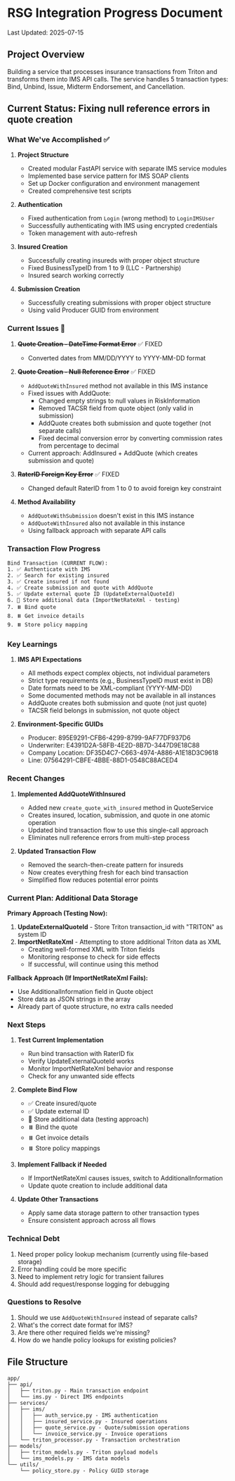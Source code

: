 # RSG Integration Progress Document
Last Updated: 2025-07-15

## Project Overview
Building a service that processes insurance transactions from Triton and transforms them into IMS API calls. The service handles 5 transaction types: Bind, Unbind, Issue, Midterm Endorsement, and Cancellation.

## Current Status: Fixing null reference errors in quote creation

### What We've Accomplished ✅

1. **Project Structure**
   - Created modular FastAPI service with separate IMS service modules
   - Implemented base service pattern for IMS SOAP clients
   - Set up Docker configuration and environment management
   - Created comprehensive test scripts

2. **Authentication**
   - Fixed authentication from `Login` (wrong method) to `LoginIMSUser`
   - Successfully authenticating with IMS using encrypted credentials
   - Token management with auto-refresh

3. **Insured Creation**
   - Successfully creating insureds with proper object structure
   - Fixed BusinessTypeID from 1 to 9 (LLC - Partnership)
   - Insured search working correctly

4. **Submission Creation**
   - Successfully creating submissions with proper object structure
   - Using valid Producer GUID from environment

### Current Issues 🔧

1. ~~**Quote Creation - DateTime Format Error**~~ ✅ FIXED
   - Converted dates from MM/DD/YYYY to YYYY-MM-DD format

2. ~~**Quote Creation - Null Reference Error**~~ ✅ FIXED
   - `AddQuoteWithInsured` method not available in this IMS instance
   - Fixed issues with AddQuote:
     - Changed empty strings to null values in RiskInformation
     - Removed TACSR field from quote object (only valid in submission)
     - AddQuote creates both submission and quote together (not separate calls)
     - Fixed decimal conversion error by converting commission rates from percentage to decimal
   - Current approach: AddInsured + AddQuote (which creates submission and quote)

3. ~~**RaterID Foreign Key Error**~~ ✅ FIXED
   - Changed default RaterID from 1 to 0 to avoid foreign key constraint

4. **Method Availability**
   - `AddQuoteWithSubmission` doesn't exist in this IMS instance
   - `AddQuoteWithInsured` also not available in this instance
   - Using fallback approach with separate API calls

### Transaction Flow Progress

```
Bind Transaction (CURRENT FLOW):
1. ✅ Authenticate with IMS
2. ✅ Search for existing insured 
3. ✅ Create insured if not found
4. ✅ Create submission and quote with AddQuote
5. ✅ Update external quote ID (UpdateExternalQuoteId)
6. 🔄 Store additional data (ImportNetRateXml - testing)
7. ⏸️ Bind quote
8. ⏸️ Get invoice details
9. ⏸️ Store policy mapping
```

### Key Learnings

1. **IMS API Expectations**
   - All methods expect complex objects, not individual parameters
   - Strict type requirements (e.g., BusinessTypeID must exist in DB)
   - Date formats need to be XML-compliant (YYYY-MM-DD)
   - Some documented methods may not be available in all instances
   - AddQuote creates both submission and quote (not just quote)
   - TACSR field belongs in submission, not quote object

2. **Environment-Specific GUIDs**
   - Producer: 895E9291-CFB6-4299-8799-9AF77DF937D6
   - Underwriter: E4391D2A-58FB-4E2D-8B7D-3447D9E18C88
   - Company Location: DF35D4C7-C663-4974-A886-A1E18D3C9618
   - Line: 07564291-CBFE-4BBE-88D1-0548C88ACED4

### Recent Changes

1. **Implemented AddQuoteWithInsured**
   - Added new `create_quote_with_insured` method in QuoteService
   - Creates insured, location, submission, and quote in one atomic operation
   - Updated bind transaction flow to use this single-call approach
   - Eliminates null reference errors from multi-step process

2. **Updated Transaction Flow**
   - Removed the search-then-create pattern for insureds
   - Now creates everything fresh for each bind transaction
   - Simplified flow reduces potential error points

### Current Plan: Additional Data Storage

**Primary Approach (Testing Now):**
1. **UpdateExternalQuoteId** - Store Triton transaction_id with "TRITON" as system ID
2. **ImportNetRateXml** - Attempting to store additional Triton data as XML
   - Creating well-formed XML with Triton fields
   - Monitoring response to check for side effects
   - If successful, will continue using this method

**Fallback Approach (If ImportNetRateXml Fails):**
- Use AdditionalInformation field in Quote object
- Store data as JSON strings in the array
- Already part of quote structure, no extra calls needed

### Next Steps

1. **Test Current Implementation**
   - Run bind transaction with RaterID fix
   - Verify UpdateExternalQuoteId works
   - Monitor ImportNetRateXml behavior and response
   - Check for any unwanted side effects

2. **Complete Bind Flow**
   - ✅ Create insured/quote 
   - ✅ Update external ID
   - 🔄 Store additional data (testing approach)
   - ⏸️ Bind the quote
   - ⏸️ Get invoice details
   - ⏸️ Store policy mappings

3. **Implement Fallback if Needed**
   - If ImportNetRateXml causes issues, switch to AdditionalInformation
   - Update quote creation to include additional data

4. **Update Other Transactions**
   - Apply same data storage pattern to other transaction types
   - Ensure consistent approach across all flows

### Technical Debt

1. Need proper policy lookup mechanism (currently using file-based storage)
2. Error handling could be more specific
3. Need to implement retry logic for transient failures
4. Should add request/response logging for debugging

### Questions to Resolve

1. Should we use `AddQuoteWithInsured` instead of separate calls?
2. What's the correct date format for IMS?
3. Are there other required fields we're missing?
4. How do we handle policy lookups for existing policies?

## File Structure
```
app/
├── api/
│   ├── triton.py - Main transaction endpoint
│   └── ims.py - Direct IMS endpoints
├── services/
│   ├── ims/
│   │   ├── auth_service.py - IMS authentication
│   │   ├── insured_service.py - Insured operations
│   │   ├── quote_service.py - Quote/submission operations
│   │   └── invoice_service.py - Invoice operations
│   └── triton_processor.py - Transaction orchestration
├── models/
│   ├── triton_models.py - Triton payload models
│   └── ims_models.py - IMS data models
└── utils/
    └── policy_store.py - Policy GUID storage
```